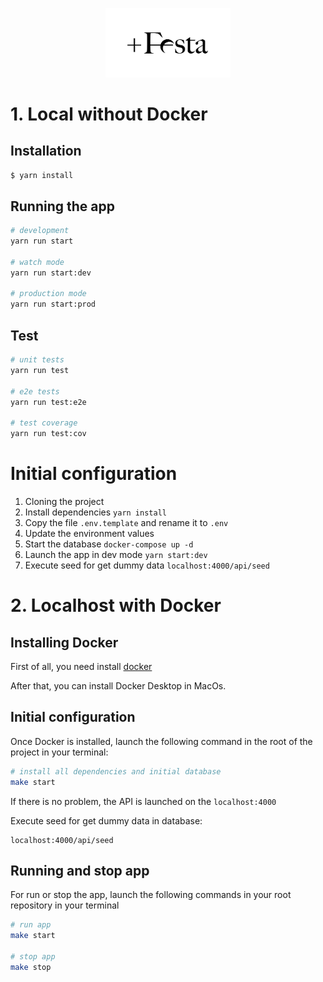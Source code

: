 <p align="center">
  <a href="#" target="blank"><img src="public/img/mesfesta.jpeg" width="200" alt="Mes Festa Logo" /></a>
</p>

# 1. Local without Docker
## Installation

```bash
$ yarn install
```

## Running the app

```bash
# development
yarn run start

# watch mode
yarn run start:dev

# production mode
yarn run start:prod
```

## Test

```bash
# unit tests
yarn run test

# e2e tests
yarn run test:e2e

# test coverage
yarn run test:cov
```

# Initial configuration
1. Cloning the project
2. Install dependencies ```yarn install```
3. Copy the file ```.env.template``` and rename it to ```.env```
4. Update the environment values
5. Start the database ```docker-compose up -d```
6. Launch the app in dev mode ```yarn start:dev```
7. Execute seed for get dummy data ```localhost:4000/api/seed ```

# 2. Localhost with Docker

## Installing Docker
First of all, you need install [docker](https://docs.docker.com/get-docker/)

After that, you can install Docker Desktop in MacOs.

## Initial configuration
Once Docker is installed, launch the following command in the root of the project in your terminal:
```bash
# install all dependencies and initial database
make start
```

If there is no problem, the API is launched on the ```localhost:4000```

Execute seed for get dummy data in database:
```shell
localhost:4000/api/seed
```

## Running and stop app
For run or stop the app, launch the following commands in your root repository in your terminal
```bash
# run app
make start

# stop app
make stop
```
